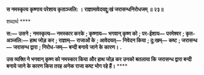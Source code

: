 **स नमस्कृत्य कृष्णाय परेशाय कृताञ्जलि: ।** **राज्ञामावेदयद्दु:खं जरासन्धनिरोधजम् ॥ २३॥** 

शब्दार्थ **** 

**स:—** **उसने** **; नमस्कृत्य—** **नमस्कार करके** **; कृष्णाय—** **भगवान् कृष्ण को** **; पर-ईशाय—** **परमेश्वर** **; कृत-अञ्जलि:—** **हाथ जोड़** **कर** **; राज्ञाम्—** **राजाओं के** **; आवेदयत्—** **निवेदन किया** **; दु:खम्—** **कष्ट** **; जरासन्ध—** **जरासन्ध द्वारा** **; निरोध-जम्—** **बन्दी बनाये** **जाने के कारण।** **.** 

**उस व्यक्ति ने भगवान् कृष्ण को नमस्कार किया और हाथ जोड़ कर उनको बतलाया कि** **जरासन्ध द्वारा बन्दी बनाये जाने के कारण किस तरह अनेक राजा कष्ट भोग रहे हैं।** **** 
